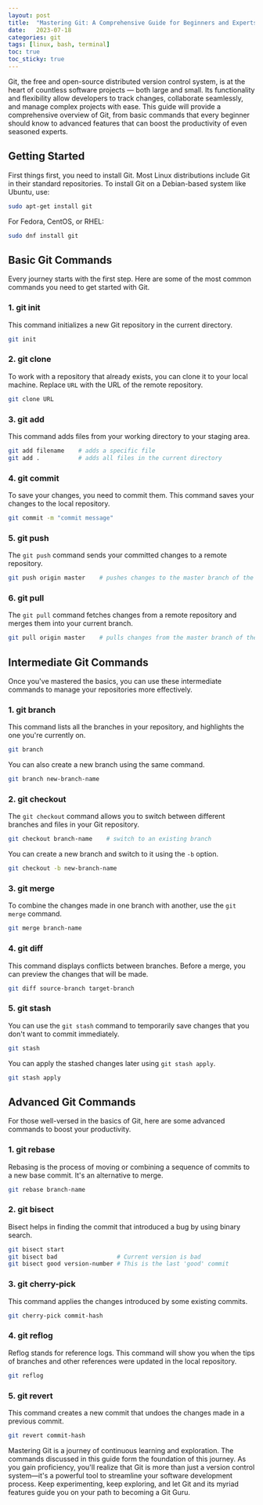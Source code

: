 ```yaml
---
layout: post
title:  "Mastering Git: A Comprehensive Guide for Beginners and Experts"
date:   2023-07-18
categories: git
tags: [linux, bash, terminal]
toc: true
toc_sticky: true
---
```


Git, the free and open-source distributed version control system, is at the heart of countless software projects — both large and small. Its functionality and flexibility allow developers to track changes, collaborate seamlessly, and manage complex projects with ease. This guide will provide a comprehensive overview of Git, from basic commands that every beginner should know to advanced features that can boost the productivity of even seasoned experts.

## Getting Started

First things first, you need to install Git. Most Linux distributions include Git in their standard repositories. To install Git on a Debian-based system like Ubuntu, use:

```bash
sudo apt-get install git
```

For Fedora, CentOS, or RHEL:

```bash
sudo dnf install git
```

## Basic Git Commands

Every journey starts with the first step. Here are some of the most common commands you need to get started with Git.

### 1. git init

This command initializes a new Git repository in the current directory.

```bash
git init
```

### 2. git clone

To work with a repository that already exists, you can clone it to your local machine. Replace `URL` with the URL of the remote repository.

```bash
git clone URL
```

### 3. git add

This command adds files from your working directory to your staging area.

```bash
git add filename    # adds a specific file
git add .           # adds all files in the current directory
```

### 4. git commit

To save your changes, you need to commit them. This command saves your changes to the local repository.

```bash
git commit -m "commit message"
```

### 5. git push

The `git push` command sends your committed changes to a remote repository.

```bash
git push origin master    # pushes changes to the master branch of the remote repository named "origin"
```

### 6. git pull

The `git pull` command fetches changes from a remote repository and merges them into your current branch.

```bash
git pull origin master    # pulls changes from the master branch of the remote repository named "origin"
```

## Intermediate Git Commands

Once you've mastered the basics, you can use these intermediate commands to manage your repositories more effectively.

### 1. git branch

This command lists all the branches in your repository, and highlights the one you're currently on.

```bash
git branch
```

You can also create a new branch using the same command.

```bash
git branch new-branch-name
```

### 2. git checkout

The `git checkout` command allows you to switch between different branches and files in your Git repository.

```bash
git checkout branch-name    # switch to an existing branch
```

You can create a new branch and switch to it using the `-b` option.

```bash
git checkout -b new-branch-name
```

### 3. git merge

To combine the changes made in one branch with another, use the `git merge` command.

```bash
git merge branch-name
```

### 4. git diff

This command displays conflicts between branches. Before a merge, you can preview the changes that will be made.

```bash
git diff source-branch target-branch
```

### 5. git stash

You can use the `git stash` command to temporarily save changes that you don't want to commit immediately.

```bash
git stash
```

You can apply the stashed changes later using `git stash apply`.

```bash
git stash apply
```

## Advanced Git Commands

For those well-versed in the basics of Git, here are some advanced commands to boost your productivity.

### 1. git rebase

Rebasing is the process of moving or combining a sequence of commits to a new base commit. It's an alternative to merge.

```bash
git rebase branch-name
```

### 2. git bisect

Bisect helps in finding the commit that introduced a bug by using binary search.

```bash
git bisect start
git bisect bad                 # Current version is bad
git bisect good version-number # This is the last 'good' commit
```

### 3. git cherry-pick

This command applies the changes introduced by some existing commits.

```bash
git cherry-pick commit-hash
```

### 4. git reflog

Reflog stands for reference logs. This command will show you when the tips of branches and other references were updated in the local repository.

```bash
git reflog
```

### 5. git revert

This command creates a new commit that undoes the changes made in a previous commit.

```bash
git revert commit-hash
```

Mastering Git is a journey of continuous learning and exploration. The commands discussed in this guide form the foundation of this journey. As you gain proficiency, you'll realize that Git is more than just a version control system—it's a powerful tool to streamline your software development process. Keep experimenting, keep exploring, and let Git and its myriad features guide you on your path to becoming a Git Guru.